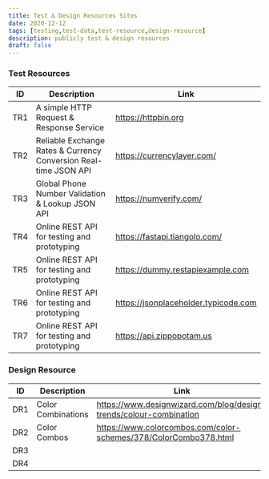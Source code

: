 ```yaml
---
title: Test & Design Resources Sites
date: 2020-12-12
tags: [testing,test-data,test-resource,design-resource]
description: publicly test & design resources  
draft: false
---
```


### Test Resources

|ID    | Description                                                        | Link                          |  
|------|--------------------------------------------------------------------|-------------------------------|
| TR1  | A simple HTTP Request & Response Service                           | https://httpbin.org           |
| TR2  | Reliable Exchange Rates & Currency Conversion Real-time JSON API   | https://currencylayer.com/    |
| TR3  | Global Phone Number Validation & Lookup JSON API                   | https://numverify.com/        |
| TR4  | Online REST API for testing and prototyping                        | https://fastapi.tiangolo.com/ |
| TR5  | Online REST API for testing and prototyping                        | https://dummy.restapiexample.com  |
| TR6  | Online REST API for testing and prototyping                        | https://jsonplaceholder.typicode.com   |
| TR7  | Online REST API for testing and prototyping                        | https://api.zippopotam.us   |


### Design Resource

|ID      | Description        | Link                                                              |  
|--------|--------------------|-------------------------------------------------------------------|
| DR1    | Color Combinations | https://www.designwizard.com/blog/design-trends/colour-combination|
| DR2    | Color Combos       | https://www.colorcombos.com/color-schemes/378/ColorCombo378.html  |
| DR3    |                    |                                                                   |
| DR4    |                    |                                                                   |

###





